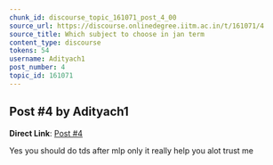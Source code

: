 ```yaml
---
chunk_id: discourse_topic_161071_post_4_00
source_url: https://discourse.onlinedegree.iitm.ac.in/t/161071/4
source_title: Which subject to choose in jan term
content_type: discourse
tokens: 54
username: Adityach1
post_number: 4
topic_id: 161071
---
```


## Post #4 by Adityach1

**Direct Link**: [Post #4](https://discourse.onlinedegree.iitm.ac.in/t/161071/4)

Yes you should do tds after mlp only it really help you alot trust me
